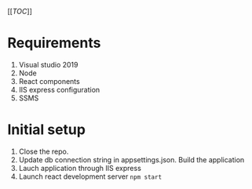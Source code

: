 [[_TOC_]]

# Requirements 
1. Visual studio 2019 
2. Node 
3. React components
4. IIS express configuration
5. SSMS

# Initial setup
1. Close the repo. 
2. Update db connection string in appsettings.json. Build the application
3. Lauch application through IIS express
4. Launch react development server `npm start`



